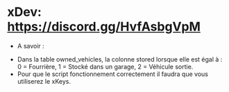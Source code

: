 # xDev: https://discord.gg/HvfAsbgVpM

* A savoir :
- Dans la table owned_vehicles, la colonne stored lorsque elle est égal à : 0 = Fourrière, 1 = Stocké dans un garage, 2 = Véhicule sortie.
- Pour que le script fonctionnement correctement il faudra que vous utiliserez le xKeys.